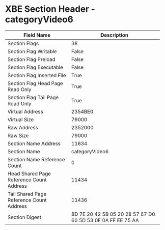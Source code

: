 # XBE Section Header - categoryVideo6

| Field Name | Description |
|---|---|
| Section Flags | 38 |
| Section Flag Writable | False |
| Section Flag Preload | False |
| Section Flag Executable | False |
| Section Flag Inserted File | True |
| Section Flag Head Page Read Only | True |
| Section Flag Tail Page Read Only | True |
| Virtual Address | 2354BE0 |
| Virtual Size | 79000 |
| Raw Address | 2352000 |
| Raw Size | 79000 |
| Section Name Address | 11634 |
| Section Name | categoryVideo6 |
| Section Name Reference Count | 0 |
| Head Shared Page Reference Count Address | 11434 |
| Tail Shared Page Reference Count Address | 11436 |
| Section Digest | 8D 7E 20 42 5B 05 20 28 57 67 D0 60 5D 53 0F 0A FF EE 75 AA |
